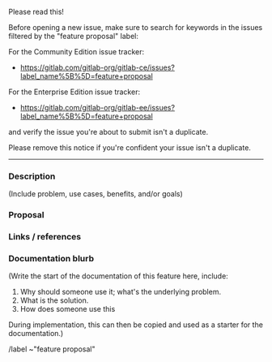 Please read this!

Before opening a new issue, make sure to search for keywords in the issues
filtered by the "feature proposal" label:

For the Community Edition issue tracker:

- https://gitlab.com/gitlab-org/gitlab-ce/issues?label_name%5B%5D=feature+proposal

For the Enterprise Edition issue tracker:

- https://gitlab.com/gitlab-org/gitlab-ee/issues?label_name%5B%5D=feature+proposal

and verify the issue you're about to submit isn't a duplicate.

Please remove this notice if you're confident your issue isn't a duplicate.

------

### Description

(Include problem, use cases, benefits, and/or goals)

### Proposal

### Links / references

### Documentation blurb

(Write the start of the documentation of this feature here, include:

1. Why should someone use it; what's the underlying problem.
2. What is the solution.
3. How does someone use this

During implementation, this can then be copied and used as a starter for the documentation.)

/label ~"feature proposal"
